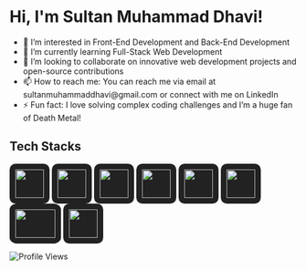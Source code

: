 <h1>Hi, I'm Sultan Muhammad Dhavi!</h1>
<ul>
  <li>👀 I’m interested in Front-End Development and Back-End Development</li>
  <li>🌱 I’m currently learning Full-Stack Web Development</li>
  <li>💞️ I’m looking to collaborate on innovative web development projects and open-source contributions</li>
  <li>📫 How to reach me: You can reach me via email at sultanmuhammaddhavi@gmail.com or connect with me on LinkedIn</li>
  <li>⚡ Fun fact: I love solving complex coding challenges and I’m a huge fan of Death Metal!</li>
</ul>

<h2>Tech Stacks</h2>
<div align="left"">
  <img src="https://cdn.jsdelivr.net/gh/devicons/devicon@latest/icons/react/react-original.svg" width="50" height="50" style="padding:10px; background-color:#222222; border-radius:15%;"/>
  <img src="https://cdn.jsdelivr.net/gh/devicons/devicon@latest/icons/nextjs/nextjs-original.svg" width="50" height="50" style="padding:10px; background-color:#222222; border-radius:15%;"/>
  <img src="https://cdn.jsdelivr.net/gh/devicons/devicon@latest/icons/javascript/javascript-original.svg" width="50" height="50" style="padding:10px; background-color:#222222; border-radius:15%;"/>
  <img src="https://cdn.jsdelivr.net/gh/devicons/devicon@latest/icons/typescript/typescript-original.svg" width="50" height="50" style="padding:10px; background-color:#222222; border-radius:15%;"/>
  <img src="https://cdn.jsdelivr.net/gh/devicons/devicon@latest/icons/tailwindcss/tailwindcss-original.svg" width="50" height="50" style="padding:10px; background-color:#222222; border-radius:15%;"/>
  <img src="https://cdn.jsdelivr.net/gh/devicons/devicon@latest/icons/nodejs/nodejs-original-wordmark.svg" width="50" height="50" style="padding:10px; background-color:#222222; border-radius:15%;"/>
  <img src="https://w7.pngwing.com/pngs/846/87/png-transparent-mean-solution-stack-express-js-node-js-javascript-github-text-trademark-logo-thumbnail.png" width="70" height="50" style="padding:10px; background-color:#222222; border-radius:15%;"/>     
  <img src="https://cdn.jsdelivr.net/gh/devicons/devicon@latest/icons/mysql/mysql-original.svg" width="50" height="50" style="padding:10px; background-color:#222222; border-radius:15%;"/>
</div>

![Profile Views](https://komarev.com/ghpvc/?username=dhavisiregar&color=blue)
